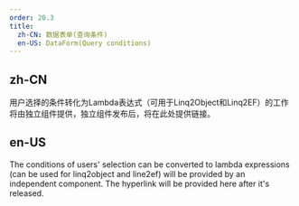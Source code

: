 ```yaml
---
order: 20.3
title:
  zh-CN: 数据表单(查询条件)
  en-US: DataForm(Query conditions)
---
```


## zh-CN

用户选择的条件转化为Lambda表达式（可用于Linq2Object和Linq2EF）的工作将由独立组件提供，独立组件发布后，将在此处提供链接。

## en-US

The conditions of users' selection can be converted to lambda expressions (can be used for linq2object and line2ef) will be provided by an independent component. The hyperlink will be provided here after it's released.
